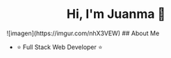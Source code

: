 <div align="center">
<h1 align="center">Hi, I'm Juanma 👋</h1>
</div>
<div> 
![imagen](https://imgur.com/nhX3VEW)
## About Me
</div>  

- ⭐ Full Stack Web Developer ⭐ 

<br>

